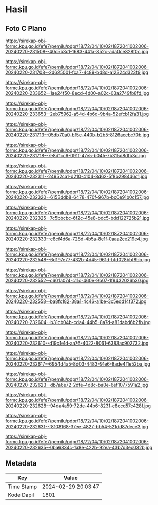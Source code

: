 # Hasil

## Foto C Plano

https://sirekap-obj-formc.kpu.go.id/efe7/pemilu/pdpr/18/72/04/10/02/1872041002006-20240220-231508--40c5b3c1-1683-441a-852c-ada0ce828f0c.jpg

https://sirekap-obj-formc.kpu.go.id/efe7/pemilu/pdpr/18/72/04/10/02/1872041002006-20240220-231708--2d625001-fca7-4c89-bd8d-a12324d323f9.jpg

https://sirekap-obj-formc.kpu.go.id/efe7/pemilu/pdpr/18/72/04/10/02/1872041002006-20240220-233652--1ae24f50-8ecd-4d00-a02c-03a2749fb8fd.jpg

https://sirekap-obj-formc.kpu.go.id/efe7/pemilu/pdpr/18/72/04/10/02/1872041002006-20240220-233653--2eb75962-a54d-4b6d-9b4a-52efcb12fa31.jpg

https://sirekap-obj-formc.kpu.go.id/efe7/pemilu/pdpr/18/72/04/10/02/1872041002006-20240220-231713--05db70a0-bf5e-440b-b2b5-8126acebc70b.jpg

https://sirekap-obj-formc.kpu.go.id/efe7/pemilu/pdpr/18/72/04/10/02/1872041002006-20240220-231718--7e8d1cc6-091f-47e5-b045-7b315d8dfb3d.jpg

https://sirekap-obj-formc.kpu.go.id/efe7/pemilu/pdpr/18/72/04/10/02/1872041002006-20240220-232311--24952ca1-d210-4104-8d62-5f8b2984d6c1.jpg

https://sirekap-obj-formc.kpu.go.id/efe7/pemilu/pdpr/18/72/04/10/02/1872041002006-20240220-232320--6153ddb8-6478-470f-967b-bc0e91b0c157.jpg

https://sirekap-obj-formc.kpu.go.id/efe7/pemilu/pdpr/18/72/04/10/02/1872041002006-20240220-232325--7c5bbcbc-6f2c-45e8-bdc5-bdd122725b21.jpg

https://sirekap-obj-formc.kpu.go.id/efe7/pemilu/pdpr/18/72/04/10/02/1872041002006-20240220-232333--c8cf4d6a-728d-4b5a-8e1f-0aaa2ce219e4.jpg

https://sirekap-obj-formc.kpu.go.id/efe7/pemilu/pdpr/18/72/04/10/02/1872041002006-20240220-232548--6d197e77-432b-4d45-961d-bfd028bbf8bb.jpg

https://sirekap-obj-formc.kpu.go.id/efe7/pemilu/pdpr/18/72/04/10/02/1872041002006-20240220-232552--c601a074-c11c-460e-9b07-1f9432026b30.jpg

https://sirekap-obj-formc.kpu.go.id/efe7/pemilu/pdpr/18/72/04/10/02/1872041002006-20240220-232558--ba8fc182-38a1-4c46-a1be-3c5edd14f372.jpg

https://sirekap-obj-formc.kpu.go.id/efe7/pemilu/pdpr/18/72/04/10/02/1872041002006-20240220-232604--b31cb04b-cda4-44b5-8a7d-a81dabd6b2fb.jpg

https://sirekap-obj-formc.kpu.go.id/efe7/pemilu/pdpr/18/72/04/10/02/1872041002006-20240220-232610--d19c1e1d-aa76-4022-8061-6383ac902732.jpg

https://sirekap-obj-formc.kpu.go.id/efe7/pemilu/pdpr/18/72/04/10/02/1872041002006-20240220-232617--6954d4a5-8d03-4483-91e6-8ade4f1e52ba.jpg

https://sirekap-obj-formc.kpu.go.id/efe7/pemilu/pdpr/18/72/04/10/02/1872041002006-20240220-232623--db7a6e72-2dfe-4d8c-ba0e-6ef1077591a2.jpg

https://sirekap-obj-formc.kpu.go.id/efe7/pemilu/pdpr/18/72/04/10/02/1872041002006-20240220-232628--94da4a59-72de-44b6-8231-c8ccd57c428f.jpg

https://sirekap-obj-formc.kpu.go.id/efe7/pemilu/pdpr/18/72/04/10/02/1872041002006-20240220-232631--f8108168-37ee-4827-bb54-521dd87dece3.jpg

https://sirekap-obj-formc.kpu.go.id/efe7/pemilu/pdpr/18/72/04/10/02/1872041002006-20240220-232635--0ba6834c-1a8e-422b-92ea-43b7d3ec032b.jpg


## Metadata

| Key        | Value               |
| ---------- | ------------------- |
| Time Stamp | 2024-02-29 20:03:47 |
| Kode Dapil | 1801                |



